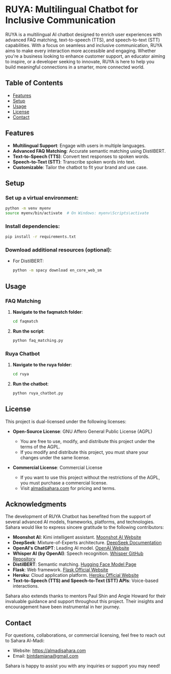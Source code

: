 # RUYA: Multilingual Chatbot for Inclusive Communication

RUYA is a multilingual AI chatbot designed to enrich user experiences with advanced FAQ matching, text-to-speech (TTS), and speech-to-text (STT) capabilities. With a focus on seamless and inclusive communication, RUYA aims to make every interaction more accessible and engaging. Whether you're a business looking to enhance customer support, an educator aiming to inspire, or a developer seeking to innovate, RUYA is here to help you build meaningful connections in a smarter, more connected world.

## Table of Contents
- [Features](#features)
- [Setup](#setup)
- [Usage](#usage)
- [License](#license)
- [Contact](#contact)

## Features
- **Multilingual Support**: Engage with users in multiple languages.
- **Advanced FAQ Matching**: Accurate semantic matching using DistilBERT.
- **Text-to-Speech (TTS)**: Convert text responses to spoken words.
- **Speech-to-Text (STT)**: Transcribe spoken words into text.
- **Customizable**: Tailor the chatbot to fit your brand and use case.

## Setup
### Set up a virtual environment:
```bash
python -m venv myenv
source myenv/bin/activate  # On Windows: myenv\Scripts\activate
```

### Install dependencies:
```bash
pip install -r requirements.txt
```

### Download additional resources (optional):
- For DistilBERT:
  ```bash
  python -m spacy download en_core_web_sm
  ```

## Usage
### FAQ Matching
1. **Navigate to the faqmatch folder**:
   ```bash
   cd faqmatch
   ```
2. **Run the script**:
   ```bash
   python faq_matching.py
   ```

### Ruya Chatbot
1. **Navigate to the ruya folder**:
   ```bash
   cd ruya
   ```
2. **Run the chatbot**:
   ```bash
   python ruya_chatbot.py
   ```

## License
This project is dual-licensed under the following licenses:

- **Open-Source License**: GNU Affero General Public License (AGPL)
  - You are free to use, modify, and distribute this project under the terms of the AGPL.
  - If you modify and distribute this project, you must share your changes under the same license.

- **Commercial License**: Commercial License
  - If you want to use this project without the restrictions of the AGPL, you must purchase a commercial license.
  - Visit [almadisahara.com](https://almadisahara.com) for pricing and terms.

## Acknowledgments

The development of RUYA Chatbot has benefited from the support of several advanced AI models, frameworks, platforms, and technologies. Sahara would like to express sincere gratitude to the following contributors:

- **Moonshot AI**: Kimi intelligent assistant. [Moonshot AI Website](https://www.moonshot.ai )
- **DeepSeek**: Mixture-of-Experts architecture. [DeepSeek Documentation](https://www.deepseek.com )
- **OpenAI's ChatGPT**: Leading AI model. [OpenAI Website](https://www.openai.com )
- **Whisper AI (by OpenAI)**: Speech recognition. [Whisper GitHub Repository](https://github.com/openai/whisper )
- **DistilBERT**: Semantic matching. [Hugging Face Model Page](https://huggingface.co/distilbert-base-uncased )
- **Flask**: Web framework. [Flask Official Website](https://flask.palletsprojects.com )
- **Heroku**: Cloud application platform. [Heroku Official Website](https://www.heroku.com )
- **Text-to-Speech (TTS) and Speech-to-Text (STT) APIs**: Voice-based interactions.

Sahara also extends thanks to mentors Paul Shin and Angie Howard for their invaluable guidance and support throughout this project. Their insights and encouragement have been instrumental in her journey.

## Contact
For questions, collaborations, or commercial licensing, feel free to reach out to Sahara Al-Madi:

- Website: https://almadisahara.com
- Email: bintdamiana@gmail.com

Sahara is happy to assist you with any inquiries or support you may need!